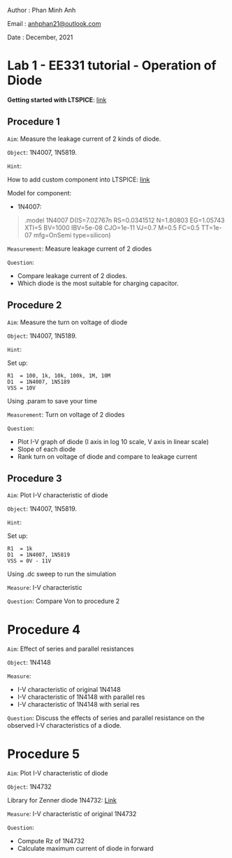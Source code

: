 Author  : Phan Minh Anh

Email   : <anhphan21@outlook.com>

Date    : December, 2021

# __Lab 1 - EE331 tutorial - Operation of Diode__

__Getting started with LTSPICE__: [link](http://www.simonbramble.co.uk/lt_spice/ltspice_lt_spice.htm)

## __Procedure 1__

```Aim```: Measure the  leakage current of 2 kinds of diode.

```Object```: 1N4007, 1N5819.

```Hint```:

How to add custom component into LTSPICE: [link](https://www.analog.com/en/education/education-library/videos/5579239882001.html)

Model for component:
- 1N4007:   
> .model 1N4007 D(IS=7.02767n RS=0.0341512 N=1.80803 EG=1.05743 XTI=5 BV=1000 IBV=5e-08 CJO=1e-11 VJ=0.7 M=0.5 FC=0.5 TT=1e-07 mfg=OnSemi type=silicon)

```Measurement```: Measure leakage current of 2 diodes

```Question```: 
* Compare leakage current of 2 diodes.
* Which diode is the most suitable for charging capacitor.

## __Procedure 2__

```Aim```: Measure the turn on voltage of diode

```Object```: 1N4007, 1N5189.

```Hint```:

Set up:
    
    R1  = 100, 1k, 10k, 100k, 1M, 10M
    D1  = 1N4007, 1N5189
    VSS = 10V

Using .param to save your time

```Measurement```: Turn on voltage of 2 diodes

```Question```: 
* Plot I-V graph of diode (I axis in log 10 scale, V axis in linear scale)
* Slope of each diode
* Rank turn on voltage of diode and compare to leakage current

## __Procedure 3__

```Aim```: Plot I-V characteristic of diode

```Object```: 1N4007, 1N5819.

```Hint```:

Set up:

    R1  = 1k
    D1  = 1N4007, 1N5819
    VSS = 0V - 11V

Using .dc sweep to run the simulation

```Measure```: I-V characteristic

```Question```: Compare Von to procedure 2

# __Procedure 4__

```Aim```: Effect of series and parallel resistances

```Object```: 1N4148

```Measure```:
* I-V characteristic of original 1N4148
* I-V characteristic of 1N4148 with parallel res
* I-V characteristic of 1N4148 with serial res

```Question```: Discuss the effects of series and 
parallel resistance on the observed I-V characteristics of a diode.

# __Procedure 5__

```Aim```: Plot I-V characteristic of diode

```Object```: 1N4732

Library for Zenner diode 1N4732: [Link](http://www.simonbramble.co.uk/lt_spice/ltspice_lt_spice_models.htm)

```Measure```: I-V characteristic of original 1N4732

```Question```:
* Compute Rz of 1N4732
* Calculate maximum current of diode in forward
